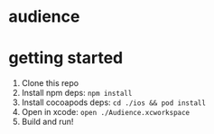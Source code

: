 # audience

# getting started

1. Clone this repo
2. Install npm deps: `npm install`
3. Install cocoapods deps: `cd ./ios && pod install`
4. Open in xcode: `open ./Audience.xcworkspace`
5. Build and run!
